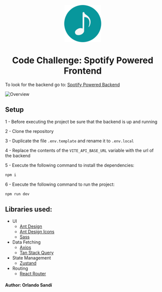 <div align="center">
  <img src="./.github/assets/svg/logo-small.svg" width="120"/>
  <h1>Code Challenge: Spotify Powered Frontend</h1>
</div>

To look for the backend go to: [Spotify Powered Backend](https://github.com/orlando-sandi/Spotify-Backend)
 
![Overview](./.github/assets/gifs/overview.gif)

## Setup

1 - Before executing the project be sure that the backend is up and running

2 - Clone the repository

3 - Duplicate the file `.env.template` and rename it to `.env.local`

4 - Replace the contents of the `VITE_API_BASE_URL` variable with the url of the backend

5 - Execute the following command to install the dependencies:

```bash
npm i
```

6 - Execute the following command to run the project:

```bash
npm run dev
```

## Libraries used:

- UI
  - [Ant Design](https://ant.design/)
  - [Ant Design Icons](https://ant.design/components/icon/)
  - [Sass](https://sass-lang.com/)
- Data Fetching
  - [Axios](https://axios-http.com/docs/intro)
  - [Tan Stack Query](https://tanstack.com/query/latest)
- State Management
  - [Zustand](https://zustand.docs.pmnd.rs/)
- Routing
  - [React Router](https://reactrouter.com/home)

#### Author: Orlando Sandí
